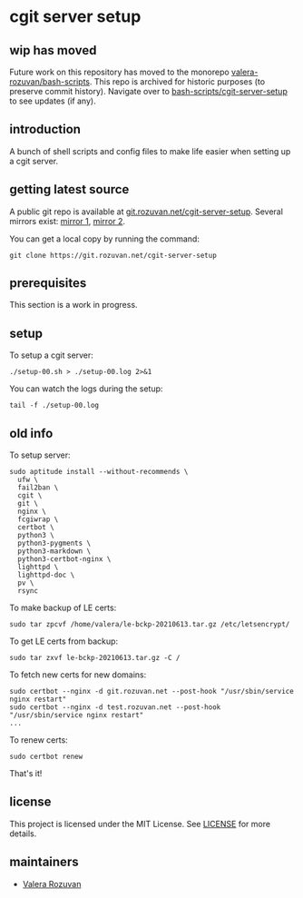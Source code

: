# cgit server setup

## wip has moved

Future work on this repository has moved to the monorepo [valera-rozuvan/bash-scripts](https://github.com/valera-rozuvan/bash-scripts). This repo is archived for historic purposes (to preserve commit history). Navigate over to [bash-scripts/cgit-server-setup](https://github.com/valera-rozuvan/bash-scripts/tree/main/cgit-server-setup) to see updates (if any).

## introduction

A bunch of shell scripts and config files to make life easier when setting up a cgit server.

## getting latest source

A public git repo is available at [git.rozuvan.net/cgit-server-setup](https://git.rozuvan.net/cgit-server-setup). Several mirrors exist: [mirror 1](https://github.com/valera-rozuvan/cgit-server-setup), [mirror 2](https://gitlab.com/valera-rozuvan/cgit-server-setup).

You can get a local copy by running the command:

```
git clone https://git.rozuvan.net/cgit-server-setup
```

## prerequisites

This section is a work in progress.

## setup

To setup a cgit server:

```
./setup-00.sh > ./setup-00.log 2>&1
```

You can watch the logs during the setup:

```
tail -f ./setup-00.log
```

## old info

To setup server:

```
sudo aptitude install --without-recommends \
  ufw \
  fail2ban \
  cgit \
  git \
  nginx \
  fcgiwrap \
  certbot \
  python3 \
  python3-pygments \
  python3-markdown \
  python3-certbot-nginx \
  lighttpd \
  lighttpd-doc \
  pv \
  rsync
```

To make backup of LE certs:

```
sudo tar zpcvf /home/valera/le-bckp-20210613.tar.gz /etc/letsencrypt/
```

To get LE certs from backup:

```
sudo tar zxvf le-bckp-20210613.tar.gz -C /
```

To fetch new certs for new domains:

```
sudo certbot --nginx -d git.rozuvan.net --post-hook "/usr/sbin/service nginx restart"
sudo certbot --nginx -d test.rozuvan.net --post-hook "/usr/sbin/service nginx restart"
...
```

To renew certs:

```
sudo certbot renew
```

That's it!

## license

This project is licensed under the MIT License. See [LICENSE](./LICENSE) for more details.

## maintainers

- [Valera Rozuvan](https://valera.rozuvan.net/)
